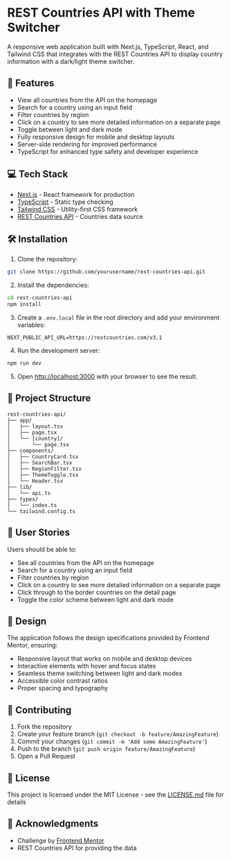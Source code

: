 # REST Countries API with Theme Switcher

A responsive web application built with Next.js, TypeScript, React, and Tailwind CSS that integrates with the REST Countries API to display country information with a dark/light theme switcher.

## 🚀 Features

- View all countries from the API on the homepage
- Search for a country using an input field
- Filter countries by region
- Click on a country to see more detailed information on a separate page
- Toggle between light and dark mode
- Fully responsive design for mobile and desktop layouts
- Server-side rendering for improved performance
- TypeScript for enhanced type safety and developer experience

## 💻 Tech Stack

- [Next.js](https://nextjs.org/) - React framework for production
- [TypeScript](https://www.typescriptlang.org/) - Static type checking
- [Tailwind CSS](https://tailwindcss.com/) - Utility-first CSS framework
- [REST Countries API](https://restcountries.com/) - Countries data source

## 🛠️ Installation

1. Clone the repository:

```bash
git clone https://github.com/yourusername/rest-countries-api.git
```

2. Install the dependencies:

```bash
cd rest-countries-api
npm install
```

3. Create a `.env.local` file in the root directory and add your environment variables:

```
NEXT_PUBLIC_API_URL=https://restcountries.com/v3.1
```

4. Run the development server:

```bash
npm run dev
```

5. Open [http://localhost:3000](http://localhost:3000) with your browser to see the result.

## 📁 Project Structure

```
rest-countries-api/
├── app/
│   ├── layout.tsx
│   ├── page.tsx
│   └── [country]/
│       └── page.tsx
├── components/
│   ├── CountryCard.tsx
│   ├── SearchBar.tsx
│   ├── RegionFilter.tsx
│   ├── ThemeToggle.tsx
│   └── Header.tsx
├── lib/
│   └── api.ts
├── types/
│   └── index.ts
└── tailwind.config.ts
```

## 🎯 User Stories

Users should be able to:

- See all countries from the API on the homepage
- Search for a country using an input field
- Filter countries by region
- Click on a country to see more detailed information on a separate page
- Click through to the border countries on the detail page
- Toggle the color scheme between light and dark mode

## 🎨 Design

The application follows the design specifications provided by Frontend Mentor, ensuring:

- Responsive layout that works on mobile and desktop devices
- Interactive elements with hover and focus states
- Seamless theme switching between light and dark modes
- Accessible color contrast ratios
- Proper spacing and typography

## 🤝 Contributing

1. Fork the repository
2. Create your feature branch (`git checkout -b feature/AmazingFeature`)
3. Commit your changes (`git commit -m 'Add some AmazingFeature'`)
4. Push to the branch (`git push origin feature/AmazingFeature`)
5. Open a Pull Request

## 📄 License

This project is licensed under the MIT License - see the [LICENSE.md](LICENSE.md) file for details

## 🙏 Acknowledgments

- Challenge by [Frontend Mentor](https://www.frontendmentor.io)
- REST Countries API for providing the data
